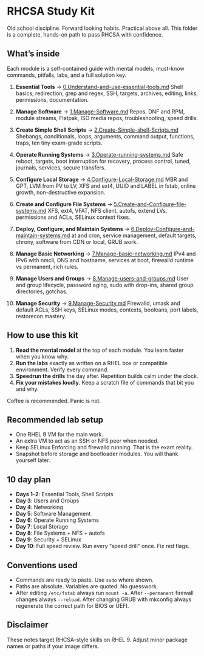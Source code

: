 # RHCSA Study Kit

Old school discipline. Forward looking habits. Practical above all. This folder is a complete, hands-on path to pass RHCSA with confidence.

## What’s inside

Each module is a self-contained guide with mental models, must-know commands, pitfalls, labs, and a full solution key.

1. **Essential Tools** → [0.Understand-and-use-essential-tools.md](./0.Understand-and-use-essential-tools.md)
   Shell basics, redirection, grep and regex, SSH, targets, archives, editing, links, permissions, documentation.

2. **Manage Software** → [1.Manage-Software.md](./1.Manage-Software.md)
   Repos, DNF and RPM, module streams, Flatpak, ISO media repos, troubleshooting, speed drills.

3. **Create Simple Shell Scripts** → [2.Create-Simple-shell-Scripts.md](./2.Create-Simple-shell-Scripts.md)
   Shebangs, conditionals, loops, arguments, command output, functions, traps, ten tiny exam-grade scripts.

4. **Operate Running Systems** → [3.Operate-running-systems.md](./3.Operate-running-systems.md)
   Safe reboot, targets, boot interruption for recovery, process control, tuned, journals, services, secure transfers.

5. **Configure Local Storage** → [4.Configure-Local-Storage.md](./4.Configure-Local-Storage.md)
   MBR and GPT, LVM from PV to LV, XFS and ext4, UUID and LABEL in fstab, online growth, non-destructive expansion.

6. **Create and Configure File Systems** → [5.Create-and-Configure-file-systems.md](./5.Create-and-Configure-file-systems.md)
   XFS, ext4, VFAT, NFS client, autofs, extend LVs, permissions and ACLs, SELinux context fixes.

7. **Deploy, Configure, and Maintain Systems** → [6.Deploy-Configure-and-maintain-systems.md](./6.Deploy-Configure-and-maintain-systems.md)
   at and cron, service management, default targets, chrony, software from CDN or local, GRUB work.

8. **Manage Basic Networking** → [7.Manage-basic-networking.md](./7.Manage-basic-networking.md)
   IPv4 and IPv6 with nmcli, DNS and hostname, services at boot, firewalld runtime vs permanent, rich rules.

9. **Manage Users and Groups** → [8.Manage-users-and-groups.md](./8.Manage-users-and-groups.md)
   User and group lifecycle, password aging, sudo with drop-ins, shared group directories, gotchas.

10. **Manage Security** → [9.Manage-Security.md](./9.Manage-Security.md)
    Firewalld, umask and default ACLs, SSH keys, SELinux modes, contexts, booleans, port labels, restorecon mastery.

## How to use this kit

1. **Read the mental model** at the top of each module. You learn faster when you know why.
2. **Run the labs** exactly as written on a RHEL box or compatible environment. Verify every command.
3. **Speedrun the drills** the day after. Repetition builds calm under the clock.
4. **Fix your mistakes loudly**. Keep a scratch file of commands that bit you and why.

Coffee is recommended. Panic is not.

## Recommended lab setup

* One RHEL 9 VM for the main work.
* An extra VM to act as an SSH or NFS peer when needed.
* Keep SELinux Enforcing and firewalld running. That is the exam reality.
* Snapshot before storage and bootloader modules. You will thank yourself later.

## 10 day plan

* **Days 1–2**: Essential Tools, Shell Scripts
* **Day 3**: Users and Groups
* **Day 4**: Networking
* **Day 5**: Software Management
* **Day 6**: Operate Running Systems
* **Day 7**: Local Storage
* **Day 8**: File Systems + NFS + autofs
* **Day 9**: Security + SELinux
* **Day 10**: Full speed review. Run every “speed drill” once. Fix red flags.

## Conventions used

* Commands are ready to paste. Use `sudo` where shown.
* Paths are absolute. Variables are quoted. No guesswork.
* After editing `/etc/fstab` always run `mount -a`. After `--permanent` firewall changes always `--reload`. After changing GRUB with mkconfig always regenerate the correct path for BIOS or UEFI.

## Disclaimer

These notes target RHCSA-style skills on RHEL 9. Adjust minor package names or paths if your image differs.


